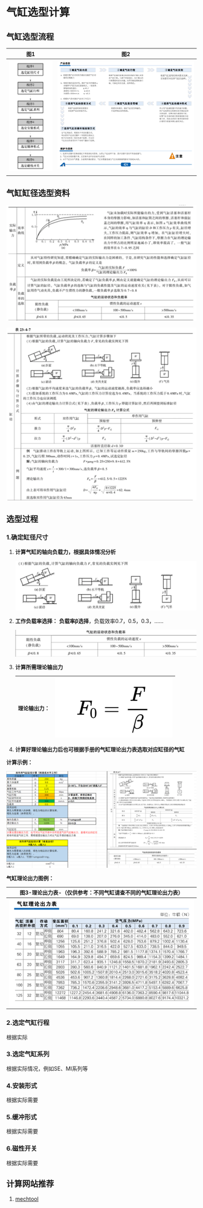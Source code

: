 

# 气缸选型计算

## 气缸选型流程

|                             图1                              |                             图2                              |
| :----------------------------------------------------------: | :----------------------------------------------------------: |
| <img src="static/image-20250416132259260.png" alt="image-20250416132259260" style="zoom:130%;" /> | <img src="static/image-20250416133707450.png" alt="image-20250416133707450" style="zoom:100%;" /> |
|                                                              |                                                              |

## 气缸缸径选型资料

![image-20250416180147124](static/image-20250416180147124.png)



![image-20250416132816303](static/image-20250416132816303.png)

## 选型过程

### 1.确定缸径尺寸

1. **计算气缸的轴向负载力，根据具体情况分析**

   ![image-20250923163119079](static/image-20250923163119079.png)

2. **工作负载率选择：** **负载率β选择**，负载效率0.7，0.5，0.3，......

   ![image-20250426174749291](static/image-20250426174749291.png)

3. **计算所需理论输出力**

   | 理论输出力： | ![image-20250604142121872](static/image-20250604142121872.png) |
   | ------------ | :----------------------------------------------------------: |

4. **计算好理论输出力后也可根据手册的气缸理论出力表选取对应缸径的气缸**

**计算示例：**

![image-20250604143500888](static/image-20250604143500888.png)

**气缸理论出力图例：**

| 图3-理论出力表-（仅供参考：不同气缸请查不同的气缸理论出力表） |
| :----------------------------------------------------------: |
| ![image-20250416134800358](static/image-20250416134800358.png) |

### 2.选定气缸行程

根据实际

### 3.选定气缸系列

根据实际情况，例如SE、MI系列等

### 4.安装形式

根据实际需要

### 5.缓冲形式

根据实际需要

### 6.磁性开关

根据实际需要

## 计算网站推荐

1. [mechtool](https://www.mechtool.cn/calculation/calculation_pneumaticdrivesystemcalculation.html)



